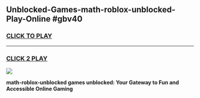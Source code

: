 
## Unblocked-Games-math-roblox-unblocked-Play-Online #gbv40
<h3>
<a href="https://news.freeplayer.one?title=math-roblox-unblocked&ref=3">CLICK TO PLAY</a></h3>
<hr>

<h3>
<a href="https://news.freeplayer.one?title=math-roblox-unblocked&ref=3">CLICK 2 PLAY</a>
  
</h3>

<a href="https://news.freeplayer.one?title=math-roblox-unblocked&ref=3"><img src="https://clearcache.store/games.png"></a>


**math-roblox-unblocked games unblocked: Your Gateway to Fun and Accessible Online Gaming**
